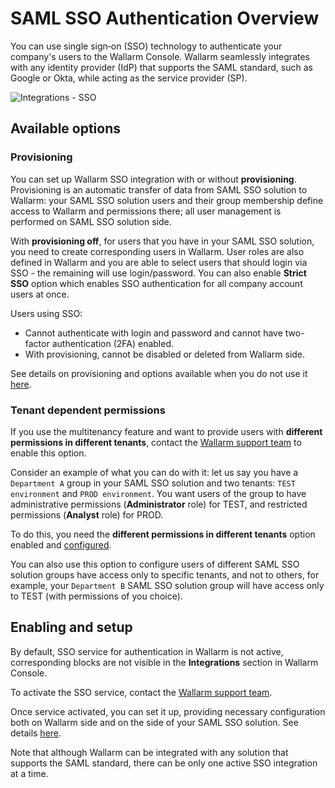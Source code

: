 # SAML SSO Authentication Overview

You can use single sign‑on (SSO) technology to authenticate your company's users to the Wallarm Console. Wallarm seamlessly integrates with any identity provider (IdP) that supports the SAML standard, such as Google or Okta, while acting as the service provider (SP).

![Integrations - SSO](../../../images/admin-guides/configuration-guides/sso/sso-integration-add.png)

## Available options

### Provisioning

You can set up Wallarm SSO integration with or without **provisioning**. Provisioning is an automatic transfer of data from SAML SSO solution to Wallarm: your SAML SSO solution users and their group membership define access to Wallarm and permissions there; all user management is performed on SAML SSO solution side.

With **provisioning off**, for users that you have in your SAML SSO solution, you need to create corresponding users in Wallarm. User roles are also defined in Wallarm and you are able to select users that should login via SSO - the remaining will use login/password. You can also enable **Strict SSO** option which enables SSO authentication for all company account users at once.

Users using SSO:

* Cannot authenticate with login and password and cannot have two-factor authentication (2FA) enabled.
* With provisioning, cannot be disabled or deleted from Wallarm side.

See details on provisioning and options available when you do not use it [here](setup.md#step-4-saml-sso-solution-configure-provisioning).

### Tenant dependent permissions

If you use the multitenancy feature and want to provide users with **different permissions in different tenants**, contact the [Wallarm support team](https://support.wallarm.com/) to enable this option.

Consider an example of what you can do with it: let us say you have a `Department A` group in your SAML SSO solution and two tenants: `TEST environment` and `PROD environment`. You want users of the group to have administrative permissions (**Administrator** role) for TEST, and restricted permissions (**Analyst** role) for PROD.

To do this, you need the **different permissions in different tenants** option enabled and [configured](setup.md#tenant-dependent-permissions).

You can also use this option to configure users of different SAML SSO solution groups have access only to specific tenants, and not to others, for example, your `Department B` SAML SSO solution group will have access only to TEST (with permissions of you choice).

## Enabling and setup

By default, SSO service for authentication in Wallarm is not active, corresponding blocks are not visible in the **Integrations** section in Wallarm Console.

To activate the SSO service, contact the [Wallarm support team](https://support.wallarm.com/).

Once service activated, you can set it up, providing necessary configuration both on Wallarm side and on the side of your SAML SSO solution. See details [here](setup.md).

Note that although Wallarm can be integrated with any solution that supports the SAML standard, there can be only one active SSO integration at a time.
